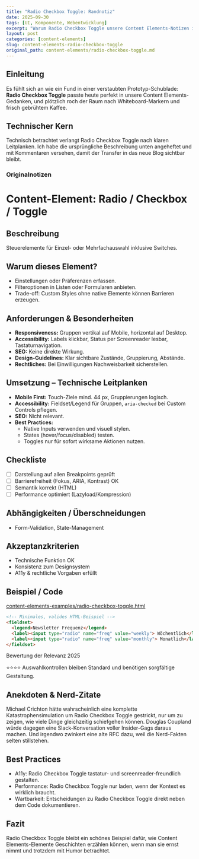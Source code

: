 ```yaml
---
title: "Radio Checkbox Toggle: Randnotiz"
date: 2025-09-30
tags: [UI, Komponente, Webentwicklung]
excerpt: "Warum Radio Checkbox Toggle unsere Content Elements-Notizen inspiriert."
layout: post
categories: [content-elements]
slug: content-elements-radio-checkbox-toggle
original_path: content-elements/radio-checkbox-toggle.md
---
```


## Einleitung
Es fühlt sich an wie ein Fund in einer verstaubten Prototyp-Schublade: **Radio Checkbox Toggle** passte heute perfekt in unsere Content Elements-Gedanken, und plötzlich roch der Raum nach Whiteboard-Markern und frisch gebrühtem Kaffee.

## Technischer Kern
Technisch betrachtet verlangt Radio Checkbox Toggle nach klaren Leitplanken. Ich habe die ursprüngliche Beschreibung unten angeheftet und mit Kommentaren versehen, damit der Transfer in das neue Blog sichtbar bleibt.

### Originalnotizen
# Content-Element: Radio / Checkbox / Toggle

## Beschreibung
Steuerelemente für Einzel- oder Mehrfachauswahl inklusive Switches.

## Warum dieses Element?
- Einstellungen oder Präferenzen erfassen.
- Filteroptionen in Listen oder Formularen anbieten.
- Trade-off: Custom Styles ohne native Elemente können Barrieren erzeugen.

## Anforderungen & Besonderheiten
- **Responsiveness:** Gruppen vertikal auf Mobile, horizontal auf Desktop.
- **Accessibility:** Labels klickbar, Status per Screenreader lesbar, Tastaturnavigation.
- **SEO:** Keine direkte Wirkung.
- **Design-Guidelines:** Klar sichtbare Zustände, Gruppierung, Abstände.
- **Rechtliches:** Bei Einwilligungen Nachweisbarkeit sicherstellen.

## Umsetzung – Technische Leitplanken
- **Mobile First:** Touch-Ziele mind. 44 px, Gruppierungen logisch.
- **Accessibility:** Fieldset/Legend für Gruppen, `aria-checked` bei Custom Controls pflegen.
- **SEO:** Nicht relevant.
- **Best Practices:**
  - Native Inputs verwenden und visuell stylen.
  - States (hover/focus/disabled) testen.
  - Toggles nur für sofort wirksame Aktionen nutzen.

## Checkliste
- [ ] Darstellung auf allen Breakpoints geprüft
- [ ] Barrierefreiheit (Fokus, ARIA, Kontrast) OK
- [ ] Semantik korrekt (HTML)
- [ ] Performance optimiert (Lazyload/Kompression)

## Abhängigkeiten / Überschneidungen
- Form-Validation, State-Management

## Akzeptanzkriterien
- Technische Funktion OK
- Konsistenz zum Designsystem
- A11y & rechtliche Vorgaben erfüllt

## Beispiel / Code
[content-elements-examples/radio-checkbox-toggle.html](../content-elements-examples/radio-checkbox-toggle.html)

```html
<!-- Minimales, valides HTML-Beispiel -->
<fieldset>
  <legend>Newsletter Frequenz</legend>
  <label><input type="radio" name="freq" value="weekly"> Wöchentlich</label>
  <label><input type="radio" name="freq" value="monthly"> Monatlich</label>
</fieldset>
```

Bewertung der Relevanz 2025

⭐⭐⭐⭐ Auswahlkontrollen bleiben Standard und benötigen sorgfältige Gestaltung.

## Anekdoten & Nerd-Zitate
Michael Crichton hätte wahrscheinlich eine komplette Katastrophensimulation um Radio Checkbox Toggle gestrickt, nur um zu zeigen, wie viele Dinge gleichzeitig schiefgehen können. Douglas Coupland würde dagegen eine Slack-Konversation voller Insider-Gags daraus machen. Und irgendwo zwinkert eine alte RFC dazu, weil die Nerd-Fakten selten stillstehen.

## Best Practices
- A11y: Radio Checkbox Toggle tastatur- und screenreader-freundlich gestalten.
- Performance: Radio Checkbox Toggle nur laden, wenn der Kontext es wirklich braucht.
- Wartbarkeit: Entscheidungen zu Radio Checkbox Toggle direkt neben dem Code dokumentieren.

## Fazit
Radio Checkbox Toggle bleibt ein schönes Beispiel dafür, wie Content Elements-Elemente Geschichten erzählen können, wenn man sie ernst nimmt und trotzdem mit Humor betrachtet.
